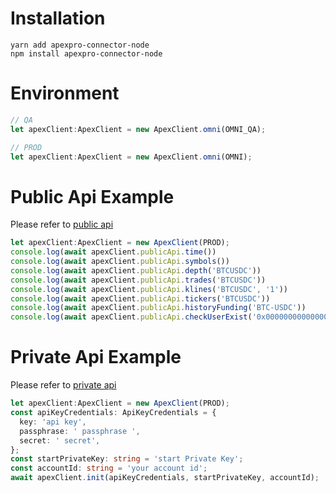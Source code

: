 
# Installation

```
yarn add apexpro-connector-node
npm install apexpro-connector-node
```


# Environment

```javascript
// QA
let apexClient:ApexClient = new ApexClient.omni(OMNI_QA);

// PROD
let apexClient:ApexClient = new ApexClient.omni(OMNI);
```


# Public Api Example

Please refer to [public api](test/public.spec.ts)

```typescript
let apexClient:ApexClient = new ApexClient(PROD);
console.log(await apexClient.publicApi.time())
console.log(await apexClient.publicApi.symbols())
console.log(await apexClient.publicApi.depth('BTCUSDC'))
console.log(await apexClient.publicApi.trades('BTCUSDC'))
console.log(await apexClient.publicApi.klines('BTCUSDC', '1'))
console.log(await apexClient.publicApi.tickers('BTCUSDC'))
console.log(await apexClient.publicApi.historyFunding('BTC-USDC'))
console.log(await apexClient.publicApi.checkUserExist('0x0000000000000000000000000000000000000000'))   
```


# Private Api Example

Please refer to [private api](test/private.spec.ts)

```typescript
let apexClient:ApexClient = new ApexClient(PROD);
const apiKeyCredentials: ApiKeyCredentials = {
  key: 'api key',
  passphrase: ' passphrase ',
  secret: ' secret',
};
const startPrivateKey: string = 'start Private Key';
const accountId: string = 'your account id';
await apexClient.init(apiKeyCredentials, startPrivateKey, accountId);


```

